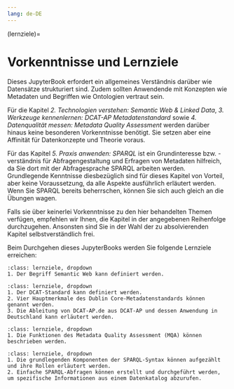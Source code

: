 ```yaml
---
lang: de-DE
---
```


(lernziele)=
# Vorkenntnisse und Lernziele

Dieses JupyterBook erfordert ein allgemeines Verständnis darüber wie Datensätze strukturiert sind. Zudem sollten Anwendende mit Konzepten wie Metadaten und Begriffen wie Ontologien vertraut sein.

Für die Kapitel *2. Technologien verstehen: Semantic Web & Linked Data*, *3. Werkzeuge kennenlernen: DCAT-AP Metadatenstandard* sowie *4. Datenqualität messen: Metadata Quality Assessment* werden darüber hinaus keine besonderen Vorkenntnisse benötigt. Sie setzen aber eine Affinität für Datenkonzepte und Theorie voraus.

Für das Kapitel *5. Praxis anwenden: SPARQL* ist ein Grundinteresse bzw. -verständnis für Abfragengestaltung und Erfragen von Metadaten hilfreich, da Sie dort mit der Abfragesprache SPARQL arbeiten werden. Grundlegende Kenntnisse diesbezüglich sind für dieses Kapitel von Vorteil, aber keine Voraussetzung, da alle Aspekte ausführlich erläutert werden. Wenn Sie SPARQL bereits beherrschen, können Sie sich auch gleich an die Übungen wagen.

Falls sie über keinerlei Vorkenntnisse zu den hier behandelten Themen verfügen, empfehlen wir Ihnen, die Kapitel in der angegebenen Reihenfolge durchzugehen. Ansonsten sind Sie in der Wahl der zu absolvierenden Kapitel selbstverständlich frei.

Beim Durchgehen dieses JupyterBooks werden Sie folgende Lernziele erreichen:

```{admonition} [Technologien verstehen: Semantic Web & Linked Data](semanticweb)
:class: lernziele, dropdown
1. Der Begriff Semantic Web kann definiert werden.
```

```{admonition} [Werkzeuge kennenlernen: DCAT-AP Metadatenstandard](dcat-ap)
:class: lernziele, dropdown
1. Der DCAT-Standard kann definiert werden.
2. Vier Hauptmerkmale des Dublin Core-Metadatenstandards können genannt werden.
3. Die Ableitung von DCAT-AP.de aus DCAT-AP und dessen Anwendung in Deutschland kann erläutert werden.
```

```{admonition} [Datenqualität messen: Metadata Quality Assessment](metadatenqualität)
:class: lernziele, dropdown
1. Die Funktionen des Metadata Quality Assessment (MQA) können beschrieben werden.
```

```{admonition} [Praxis anwenden: SPARQL](sparql)
:class: lernziele, dropdown
1. Die grundlegenden Komponenten der SPARQL-Syntax können aufgezählt und ihre Rollen erläutert werden.
2. Einfache SPARQL-Abfragen können erstellt und durchgeführt werden, um spezifische Informationen aus einem Datenkatalog abzurufen.
```

